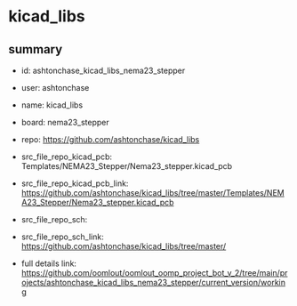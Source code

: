 # kicad_libs
 
## summary 
* id: ashtonchase_kicad_libs_nema23_stepper
* user: ashtonchase
* name: kicad_libs
* board: nema23_stepper
* repo: https://github.com/ashtonchase/kicad_libs
* src_file_repo_kicad_pcb: Templates/NEMA23_Stepper/Nema23_stepper.kicad_pcb
* src_file_repo_kicad_pcb_link: https://github.com/ashtonchase/kicad_libs/tree/master/Templates/NEMA23_Stepper/Nema23_stepper.kicad_pcb


* src_file_repo_sch: 
* src_file_repo_sch_link: https://github.com/ashtonchase/kicad_libs/tree/master/
* full details link: https://github.com/oomlout/oomlout_oomp_project_bot_v_2/tree/main/projects/ashtonchase_kicad_libs_nema23_stepper/current_version/working  






